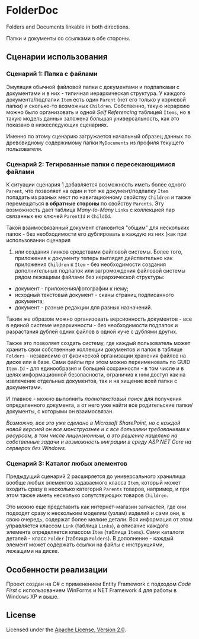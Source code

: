 # FolderDoc

Folders and Documents linkable in both directions.

Папки и документы со ссылками в обе стороны.

## Сценарии использования

### Сценарий 1: Папка с файлами

Эмуляция обычной файловой папки с документами и подпапками с документами и в 
них - типичная иерархическая структура. У каждого документа/подпапки `Item` 
есть один `Parent` (нет его только у корневой папки) и сколько-то возможных 
`Children`. Собственно, такую иерархию можно было организовать и одной *Self 
Referencing* таблицей `Items`, но в такую модель данных заложена б*о*льшая 
универсальность, как это показано в нижеследующих сценариях.

Именно по этому сценарию загружается начальный образец данных по древовидному
содержимому папки `MyDocuments` из профиля текущего пользователя.

### Сценарий 2: Тегированные папки с пересекающимися файлами

К ситуации сценария 1 добавляется возможность иметь более одного `Parent`, 
что позволяет на один и тот же документ/подпапку `Item` попадать из разных 
мест по навигационному свойству `Children` и также перемещаться **в обратные 
стороны** по свойству `Parents`. Эту возможность дает таблица *Many-to-Many* 
`Links` с коллекцией пар связанных ею ключей `ParentId` и `ChildId`. 

Такой взаимосвязанный документ становится "общим" для нескольких папок - без 
необходимости его дублировать в каждую из них (как при использовании сценария
1) или создания линков средствами файловой системы. Более того, приложения к 
документу теперь выглядят действительно как приложения `Children` к `Item` - 
без необходимости создания дополнительных подпапок или загромождения 
файловой системы рядом лежащими файлами без иерархической структуры:

 * документ - приложения/фотографии к нему;
 * исходный текстовый документ - сканы страниц подписанного документа;
 * документ - разные редакции для разных назначений.

Таким же образом можно организовать версионность документов - все в единой 
системе иерархичности - без необходимости подпапок и разрастания дублей 
одних файлов в одной куче с дублями других.

Также это позволяет создать систему, где каждый пользователь может хранить 
свои собственные коллекции документов и папок в таблице `Folders` - 
независимо от физической организации хранения файлов на диске или в базе. 
Сами файлы при этом можно переименовать по GUID `Item.Id` - для единообразия 
и большей сохранности - в том числе и в целях информационной безопасности, 
ограничив к ним доступ как на извлечение отдельных документов, так и на 
хищение всей папки с документами.

И главное - можно выполнить *полнотекстовый поиск* для получения определенного 
документа, а от него уже найти все родительские папки/документы, с которыми он 
взаимосвязан.

*Возможно, все это уже сделано в Microsoft SharePoint, но с каждой новой версией 
он все монструознее и с все большими требованиями к ресурсам, в том числе 
лицензионным, а это решение нацелено на собственные задачи и возможность 
миграции в среду ASP.NET Core на серверах без Windows.*

### Сценарий 3: Каталог любых элементов

Предыдущий сценарий 2 расширяется до универсального хранилища вообще любых 
элементов задаваемого класса `Item`, который может входить сразу в несколько 
категорий `Parents` товаров, например, и при этом также иметь несколько 
сопутствующих товаров `Children`.

Это можно еще представить как интернет-магазин запчастей, где они подходят 
сразу к нескольким моделям (узлам) изделий и сами они, в свою очередь, 
содержат более мелкие детали. Вся информация от этом управляется классом 
`Link` (таблица `Links`), а описание каждого элемента определяется классом 
`Item` (таблица `Items`). Сами каталоги деталей - класс `Folder` (таблица 
`Folders`). В дополнение - каждый элемент может содержать ссылки на файлы 
с инструкциями, лежащими на диске.

## Особенности реализации

Проект создан на C# с применением Entity Framework с подходом *Code First* 
с использованием WinForms и NET Framework 4 для работы в Windows XP и выше.

## License

Licensed under the [Apache License, 
Version 2.0](http://www.apache.org/licenses/LICENSE-2.0 "LICENSE").
